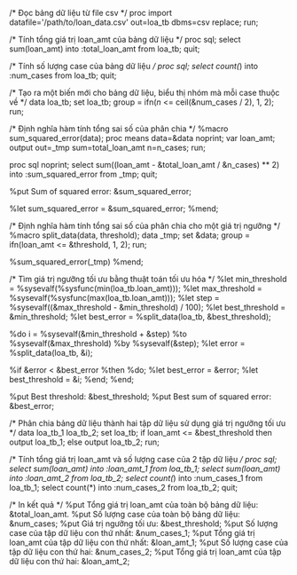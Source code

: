 /* Đọc bảng dữ liệu từ file csv */
proc import datafile='/path/to/loan_data.csv'
            out=loa_tb
            dbms=csv replace;
run;

/* Tính tổng giá trị loan_amt của bảng dữ liệu */
proc sql;
   select sum(loan_amt) into :total_loan_amt from loa_tb;
quit;

/* Tính số lượng case của bảng dữ liệu */
proc sql;
   select count(*) into :num_cases from loa_tb;
quit;

/* Tạo ra một biến mới cho bảng dữ liệu, biểu thị nhóm mà mỗi case thuộc về */
data loa_tb;
   set loa_tb;
   group = ifn(_n_ <= ceil(&num_cases / 2), 1, 2);
run;

/* Định nghĩa hàm tính tổng sai số của phân chia */
%macro sum_squared_error(data);
   proc means data=&data noprint;
      var loan_amt;
      output out=_tmp sum=total_loan_amt n=n_cases;
   run;

   proc sql noprint;
      select sum((loan_amt - &total_loan_amt / &n_cases) ** 2)
      into :sum_squared_error
      from _tmp;
   quit;

   %put Sum of squared error: &sum_squared_error;

   %let sum_squared_error = &sum_squared_error;
%mend;

/* Định nghĩa hàm tính tổng sai số của phân chia cho một giá trị ngưỡng */
%macro split_data(data, threshold);
   data _tmp;
      set &data;
      group = ifn(loan_amt <= &threshold, 1, 2);
   run;

   %sum_squared_error(_tmp)
%mend;

/* Tìm giá trị ngưỡng tối ưu bằng thuật toán tối ưu hóa */
%let min_threshold = %sysevalf(%sysfunc(min(loa_tb.loan_amt)));
%let max_threshold = %sysevalf(%sysfunc(max(loa_tb.loan_amt)));
%let step = %sysevalf((&max_threshold - &min_threshold) / 100);
%let best_threshold = &min_threshold;
%let best_error = %split_data(loa_tb, &best_threshold);

%do i = %sysevalf(&min_threshold + &step) %to %sysevalf(&max_threshold) %by %sysevalf(&step);
   %let error = %split_data(loa_tb, &i);

   %if &error < &best_error %then %do;
      %let best_error = &error;
      %let best_threshold = &i;
   %end;
%end;

%put Best threshold: &best_threshold;
%put Best sum of squared error: &best_error;

/* Phân chia bảng dữ liệu thành hai tập dữ liệu sử dụng giá trị ngưỡng tối ưu */
data loa_tb_1 loa_tb_2;
   set loa_tb;
   if loan_amt <= &best_threshold then output loa_tb_1;
   else output loa_tb_2;
run;

/* Tính tổng giá trị loan_amt và số lượng case của 2 tập dữ liệu */
proc sql;
   select sum(loan_amt) into :loan_amt_1 from loa_tb_1;
   select sum(loan_amt) into :loan_amt_2 from loa_tb_2;
   select count(*) into :num_cases_1 from loa_tb_1;
   select count(*) into :num_cases_2 from loa_tb_2;
quit;

/* In kết quả */
%put Tổng giá trị loan_amt của toàn bộ bảng dữ liệu: &total_loan_amt. 
%put Số lượng case của toàn bộ bảng dữ liệu: &num_cases;
%put Giá trị ngưỡng tối ưu: &best_threshold;
%put Số lượng case của tập dữ liệu con thứ nhất: &num_cases_1;
%put Tổng giá trị loan_amt của tập dữ liệu con thứ nhất: &loan_amt_1;
%put Số lượng case của tập dữ liệu con thứ hai: &num_cases_2;
%put Tổng giá trị loan_amt của tập dữ liệu con thứ hai: &loan_amt_2;
